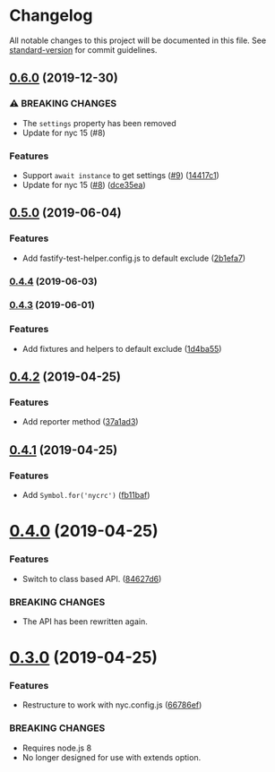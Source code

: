 # Changelog

All notable changes to this project will be documented in this file. See [standard-version](https://github.com/conventional-changelog/standard-version) for commit guidelines.

## [0.6.0](https://github.com/cfware/cfware-nyc/compare/v0.5.0...v0.6.0) (2019-12-30)


### ⚠ BREAKING CHANGES

* The `settings` property has been removed
* Update for nyc 15 (#8)

### Features

* Support `await instance` to get settings ([#9](https://github.com/cfware/cfware-nyc/issues/9)) ([14417c1](https://github.com/cfware/cfware-nyc/commit/14417c1ec3670743f429add1461425aa6042fa0e))
* Update for nyc 15 ([#8](https://github.com/cfware/cfware-nyc/issues/8)) ([dce35ea](https://github.com/cfware/cfware-nyc/commit/dce35ea806f46f45893cc7a95d510d689f70f95c))

## [0.5.0](https://github.com/cfware/cfware-nyc/compare/v0.4.4...v0.5.0) (2019-06-04)


### Features

* Add fastify-test-helper.config.js to default exclude ([2b1efa7](https://github.com/cfware/cfware-nyc/commit/2b1efa7))



### [0.4.4](https://github.com/cfware/cfware-nyc/compare/v0.4.3...v0.4.4) (2019-06-03)



### [0.4.3](https://github.com/cfware/cfware-nyc/compare/v0.4.2...v0.4.3) (2019-06-01)


### Features

* Add fixtures and helpers to default exclude ([1d4ba55](https://github.com/cfware/cfware-nyc/commit/1d4ba55))



## [0.4.2](https://github.com/cfware/cfware-nyc/compare/v0.4.1...v0.4.2) (2019-04-25)


### Features

* Add reporter method ([37a1ad3](https://github.com/cfware/cfware-nyc/commit/37a1ad3))



## [0.4.1](https://github.com/cfware/cfware-nyc/compare/v0.4.0...v0.4.1) (2019-04-25)


### Features

* Add `Symbol.for('nycrc')` ([fb11baf](https://github.com/cfware/cfware-nyc/commit/fb11baf))



# [0.4.0](https://github.com/cfware/cfware-nyc/compare/v0.3.0...v0.4.0) (2019-04-25)


### Features

* Switch to class based API. ([84627d6](https://github.com/cfware/cfware-nyc/commit/84627d6))


### BREAKING CHANGES

* The API has been rewritten again.



# [0.3.0](https://github.com/cfware/cfware-nyc/compare/v0.2.0...v0.3.0) (2019-04-25)


### Features

* Restructure to work with nyc.config.js ([66786ef](https://github.com/cfware/cfware-nyc/commit/66786ef))


### BREAKING CHANGES

* Requires node.js 8
* No longer designed for use with extends option.
